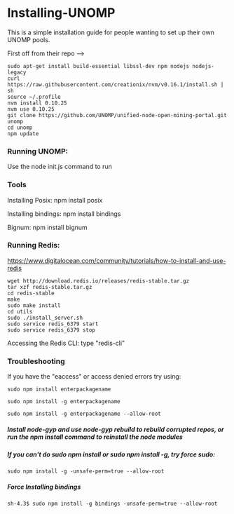 # Installing-UNOMP
This is a simple installation guide for people wanting to set up their own UNOMP pools.

First off from their repo -->

```
sudo apt-get install build-essential libssl-dev npm nodejs nodejs-legacy
curl https://raw.githubusercontent.com/creationix/nvm/v0.16.1/install.sh | sh
source ~/.profile
nvm install 0.10.25
nvm use 0.10.25
git clone https://github.com/UNOMP/unified-node-open-mining-portal.git unomp
cd unomp
npm update
```

### Running UNOMP:

Use the node init.js command to run

### Tools
Installing Posix: npm install posix

Installing bindings: npm install bindings

Bignum: npm install bignum

### Running Redis: 
https://www.digitalocean.com/community/tutorials/how-to-install-and-use-redis

```
wget http://download.redis.io/releases/redis-stable.tar.gz
tar xzf redis-stable.tar.gz
cd redis-stable
make
sudo make install
cd utils
sudo ./install_server.sh
sudo service redis_6379 start
sudo service redis_6379 stop
```

Accessing the Redis CLI: type "redis-cli"

### Troubleshooting
If you have the "eaccess" or access denied errors try using:
```
sudo npm install enterpackagename
```
```
sudo npm install -g enterpackagename
```
```
sudo npm install -g enterpackagename --allow-root
```

##### Install node-gyp and use node-gyp rebuild to rebuild corrupted repos, or run the npm install command to reinstall the node modules

##### If you can't do sudo npm install or sudo npm install -g, try force sudo:
```
sudo npm install -g -unsafe-perm=true --allow-root
```
##### Force Installing bindings
```
sh-4.3$ sudo npm install -g bindings -unsafe-perm=true --allow-root
```
